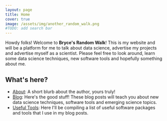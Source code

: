 ```yaml
---
layout: page
title: Home
cover: true
image: /assets/img/another_random_walk.png
#TODO: add search bar
---
```

Howdy folks! Welcome to **Bryce's Random Walk**! This is my website and will be a platform for me to talk about data science, 
advertise my projects and advertise myself as a scientist. Please feel free to look around, learn some data science techniques, 
new software tools and hopefully something about me.

## What's here?
- [About](https://bmanubay.github.io/about/): A short blurb about the author, yours truly!
- [Blog](https://bmanubay.github.io/blog/): Here's the good stuff! These blog posts will teach you about new data science techniques, software tools and emerging science topics.
- [Useful Tools](https://bmanubay.github.io/useful_tools/): Here I'll be compiling a list of useful software packages and tools that I use in my blog posts.
